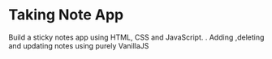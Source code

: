 # Taking Note App
Build a sticky notes app using HTML, CSS and JavaScript. .
Adding ,deleting and updating notes using purely VanillaJS
